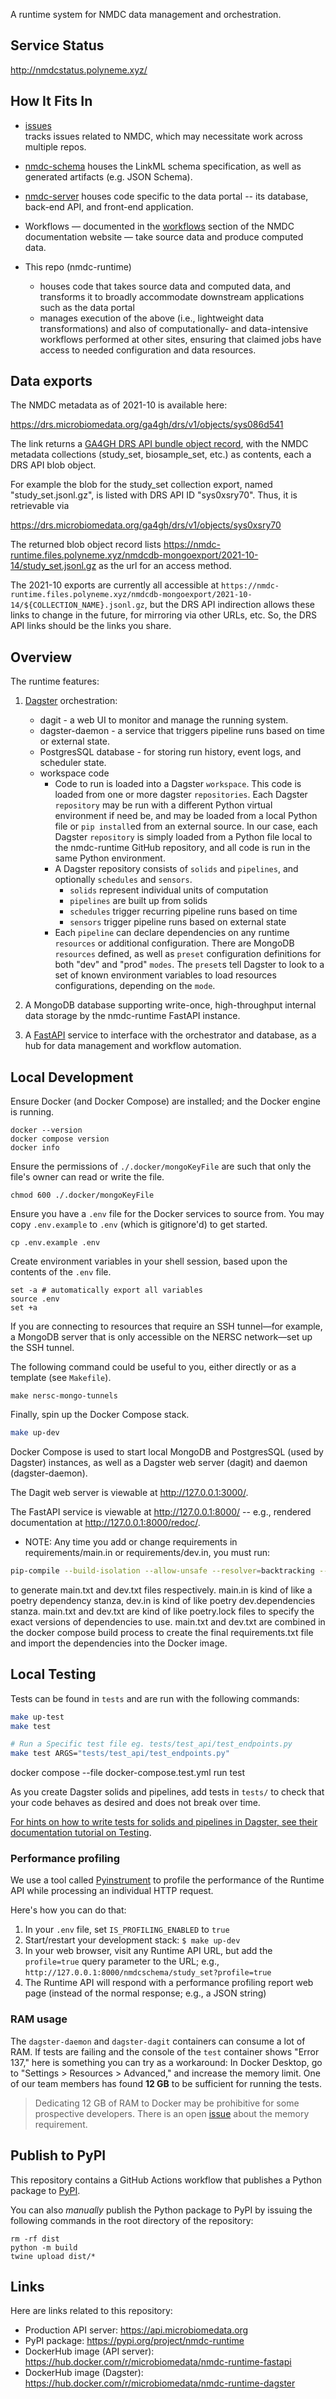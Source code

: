 A runtime system for NMDC data management and orchestration.

## Service Status

http://nmdcstatus.polyneme.xyz/

## How It Fits In

* [issues](https://github.com/microbiomedata/issues)  
tracks issues related to NMDC, which may necessitate work across multiple repos.
  
* [nmdc-schema](https://github.com/microbiomedata/nmdc-schema/)
houses the LinkML schema specification, as well as generated artifacts (e.g. JSON Schema).

* [nmdc-server](https://github.com/microbiomedata/nmdc-server)
houses code specific to the data portal -- its database, back-end API, and front-end application.

* Workflows — documented in the [workflows](https://docs.microbiomedata.org/workflows/) section of the NMDC documentation website — take source data and produce computed data.

* This repo (nmdc-runtime)
   * houses code that takes source data and computed data, and transforms it
     to broadly accommodate downstream applications such as the data portal
   * manages execution of the above (i.e., lightweight data transformations) and also
     of computationally- and data-intensive workflows performed at other sites,
     ensuring that claimed jobs have access to needed configuration and data resources.

## Data exports

The NMDC metadata as of 2021-10 is available here:

https://drs.microbiomedata.org/ga4gh/drs/v1/objects/sys086d541

The link returns a [GA4GH DRS API bundle object record](https://ga4gh.github.io/data-repository-service-schemas/preview/release/drs-1.0.0/docs/#_drs_datatypes), with the NMDC metadata collections (study_set, biosample_set, etc.) as contents, each a DRS API blob object.

For example the blob for the study_set collection export, named "study_set.jsonl.gz", is listed with DRS API ID "sys0xsry70". Thus, it is retrievable via

https://drs.microbiomedata.org/ga4gh/drs/v1/objects/sys0xsry70

The returned blob object record lists https://nmdc-runtime.files.polyneme.xyz/nmdcdb-mongoexport/2021-10-14/study_set.jsonl.gz as the url for an access method.

The 2021-10 exports are currently all accessible at `https://nmdc-runtime.files.polyneme.xyz/nmdcdb-mongoexport/2021-10-14/${COLLECTION_NAME}.jsonl.gz`, but the DRS API indirection allows these links to change in the future, for mirroring via other URLs, etc. So, the DRS API links should be the links you share.

## Overview

The runtime features:

1. [Dagster](https://docs.dagster.io/concepts) orchestration:
    - dagit - a web UI to monitor and manage the running system.
    - dagster-daemon - a service that triggers pipeline runs based on time or external state.
    - PostgresSQL database - for storing run history, event logs, and scheduler state.
    - workspace code
      - Code to run is loaded into a Dagster `workspace`. This code is loaded from
         one or more dagster `repositories`. Each Dagster `repository` may be run with a different
         Python virtual environment if need be, and may be loaded from a local Python file or
         `pip install`ed from an external source. In our case, each Dagster `repository` is simply
         loaded from a Python file local to the nmdc-runtime GitHub repository, and all code is
         run in the same Python environment.
      - A Dagster repository consists of `solids` and `pipelines`,
         and optionally `schedules` and `sensors`.
         - `solids` represent individual units of computation
         - `pipelines` are built up from solids
         - `schedules` trigger recurring pipeline runs based on time
         - `sensors` trigger pipeline runs based on external state
      - Each `pipeline` can declare dependencies on any runtime `resources` or additional
         configuration. There are MongoDB `resources` defined, as well as `preset`
         configuration definitions for both "dev" and "prod" `modes`. The `preset`s tell Dagster to
         look to a set of known environment variables to load resources configurations, depending on
         the `mode`.
   
2. A MongoDB database supporting write-once, high-throughput internal
data storage by the nmdc-runtime FastAPI instance.
   
3. A [FastAPI](https://fastapi.tiangolo.com/) service to interface with the orchestrator and
database, as a hub for data management and workflow automation.

## Local Development

Ensure Docker (and Docker Compose) are installed; and the Docker engine is running.

```shell
docker --version
docker compose version
docker info
```

Ensure the permissions of `./.docker/mongoKeyFile` are such that only the file's owner can read or write the file.

```shell
chmod 600 ./.docker/mongoKeyFile
```

Ensure you have a `.env` file for the Docker services to source from. You may copy `.env.example` to
`.env` (which is gitignore'd) to get started.

```shell
cp .env.example .env
```

Create environment variables in your shell session, based upon the contents of the `.env` file.

```shell
set -a # automatically export all variables
source .env
set +a
```

If you are connecting to resources that require an SSH tunnel—for example, a MongoDB server that is only accessible on 
the NERSC network—set up the SSH tunnel.

The following command could be useful to you, either directly or as a template (see `Makefile`).

```shell
make nersc-mongo-tunnels
```

Finally, spin up the Docker Compose stack.

```bash
make up-dev
```

Docker Compose is used to start local MongoDB and PostgresSQL (used by Dagster) instances, as well
as a Dagster web server (dagit) and daemon (dagster-daemon).

The Dagit web server is viewable at http://127.0.0.1:3000/. 

The FastAPI service is viewable at http://127.0.0.1:8000/ -- e.g., rendered documentation at
http://127.0.0.1:8000/redoc/.


*  NOTE: Any time you add or change requirements in requirements/main.in or requirements/dev.in, you must run:
```bash
pip-compile --build-isolation --allow-unsafe --resolver=backtracking --strip-extras --output-file requirements/[main|dev].txt requirements/[main|dev].in
```
to generate main.txt and dev.txt files respectively. main.in is kind of like a poetry dependency stanza, dev.in is kind 
of like poetry dev.dependencies stanza. main.txt and dev.txt are kind of like poetry.lock files to specify the exact 
versions of dependencies to use. main.txt and dev.txt are combined in the docker compose build process to create the 
final requirements.txt file and import the dependencies into the Docker image.

## Local Testing

Tests can be found in `tests` and are run with the following commands:

```bash
make up-test
make test

# Run a Specific test file eg. tests/test_api/test_endpoints.py
make test ARGS="tests/test_api/test_endpoints.py"
```
docker compose --file docker-compose.test.yml run test

As you create Dagster solids and pipelines, add tests in `tests/` to check that your code behaves as
desired and does not break over time.

[For hints on how to write tests for solids and pipelines in Dagster, see their documentation
tutorial on Testing](https://docs.dagster.io/guides/test/unit-testing-assets-and-ops).

### Performance profiling

We use a tool called [Pyinstrument](https://pyinstrument.readthedocs.io) to profile the performance of the Runtime API while processing an individual HTTP request.

Here's how you can do that:
1. In your `.env` file, set `IS_PROFILING_ENABLED` to `true`
2. Start/restart your development stack: `$ make up-dev`
3. In your web browser, visit any Runtime API URL, but add the `profile=true` query parameter to the URL; e.g., `http://127.0.0.1:8000/nmdcschema/study_set?profile=true`
4. The Runtime API will respond with a performance profiling report web page (instead of the normal response; e.g., a JSON string)

### RAM usage

The `dagster-daemon` and `dagster-dagit` containers can consume a lot of RAM. If tests are failing and the console of
the `test` container shows "Error 137," here is something you can try as a workaround: In Docker Desktop, go to 
"Settings > Resources > Advanced," and increase the memory limit. One of our team members has
found **12 GB** to be sufficient for running the tests.

> Dedicating 12 GB of RAM to Docker may be prohibitive for some prospective developers.
> There is an open [issue](https://github.com/microbiomedata/nmdc-runtime/issues/928) about the memory requirement.

## Publish to PyPI

This repository contains a GitHub Actions workflow that publishes a Python package to [PyPI](https://pypi.org/project/nmdc-runtime/).

You can also _manually_ publish the Python package to PyPI by issuing the following commands in the root directory of the repository:

```
rm -rf dist
python -m build
twine upload dist/*
```

## Links

Here are links related to this repository:

- Production API server: https://api.microbiomedata.org
- PyPI package: https://pypi.org/project/nmdc-runtime
- DockerHub image (API server): https://hub.docker.com/r/microbiomedata/nmdc-runtime-fastapi
- DockerHub image (Dagster): https://hub.docker.com/r/microbiomedata/nmdc-runtime-dagster

